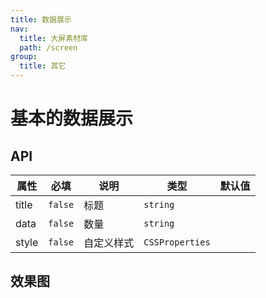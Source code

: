 ```yaml
---
title: 数据展示
nav:
  title: 大屏素材库
  path: /screen
group:
  title: 其它
---
```


# 基本的数据展示

## API

| 属性  | 必填    | 说明       | 类型            | 默认值 |
| ----- | ------- | ---------- | --------------- | ------ |
| title | `false` | 标题       | `string`        |        |
| data  | `false` | 数量       | `string`        |        |
| style | `false` | 自定义样式 | `CSSProperties` |        |

## 效果图

<code src="../../../example/DataShowDemo/demo1.tsx" background="#040727">
